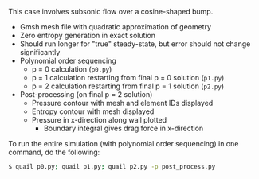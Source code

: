 This case involves subsonic flow over a cosine-shaped bump.
  - Gmsh mesh file with quadratic approximation of geometry
  - Zero entropy generation in exact solution
  - Should run longer for "true" steady-state, but error should not change significantly
  - Polynomial order sequencing
    - p = 0 calculation (`p0.py`)
    - p = 1 calculation restarting from final p = 0 solution (`p1.py`)
    - p = 2 calculation restarting from final p = 1 solution (`p2.py`)
  - Post-processing (on final p = 2 solution)
    - Pressure contour with mesh and element IDs displayed
    - Entropy contour with mesh displayed
    - Pressure in x-direction along wall plotted
      - Boundary integral gives drag force in x-direction

To run the entire simulation (with polynomial order sequencing) in one command, do the following:
```sh
$ quail p0.py; quail p1.py; quail p2.py -p post_process.py
```


